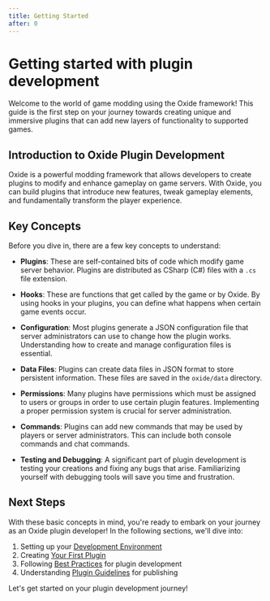 ```yaml
---
title: Getting Started
after: 0
---
```


# Getting started with plugin development

Welcome to the world of game modding using the Oxide framework! This guide is the first step on your journey towards creating unique and immersive plugins that can add new layers of functionality to supported games.

## Introduction to Oxide Plugin Development

Oxide is a powerful modding framework that allows developers to create plugins to modify and enhance gameplay on game servers. With Oxide, you can build plugins that introduce new features, tweak gameplay elements, and fundamentally transform the player experience.

## Key Concepts

Before you dive in, there are a few key concepts to understand:

- **Plugins**: These are self-contained bits of code which modify game server behavior. Plugins are distributed as CSharp (C#) files with a `.cs` file extension.

- **Hooks**: These are functions that get called by the game or by Oxide. By using hooks in your plugins, you can define what happens when certain game events occur.

- **Configuration**: Most plugins generate a JSON configuration file that server administrators can use to change how the plugin works. Understanding how to create and manage configuration files is essential.

- **Data Files**: Plugins can create data files in JSON format to store persistent information. These files are saved in the `oxide/data` directory.

- **Permissions**: Many plugins have permissions which must be assigned to users or groups in order to use certain plugin features. Implementing a proper permission system is crucial for server administration.

- **Commands**: Plugins can add new commands that may be used by players or server administrators. This can include both console commands and chat commands.

- **Testing and Debugging**: A significant part of plugin development is testing your creations and fixing any bugs that arise. Familiarizing yourself with debugging tools will save you time and frustration.

## Next Steps

With these basic concepts in mind, you're ready to embark on your journey as an Oxide plugin developer! In the following sections, we'll dive into:

1. Setting up your [Development Environment](development-environment)
2. Creating [Your First Plugin](my-first-plugin)
3. Following [Best Practices](best-practices) for plugin development
4. Understanding [Plugin Guidelines](plugin-guidelines) for publishing

Let's get started on your plugin development journey!

